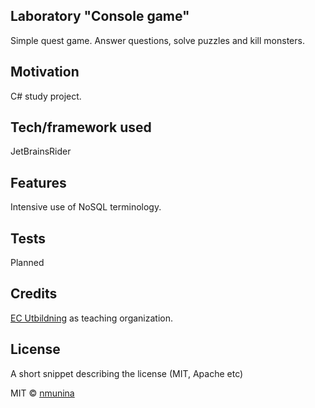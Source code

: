 ## Laboratory "Console game"
Simple quest game. Answer questions, solve puzzles and kill monsters.

## Motivation
C# study project.

## Tech/framework used
JetBrainsRider

## Features
Intensive use of NoSQL terminology.

## Tests
Planned

## Credits
 [EC Utbildning](https://www.ecutbildning.se) as teaching organization.

## License
A short snippet describing the license (MIT, Apache etc)

MIT © [nmunina]()